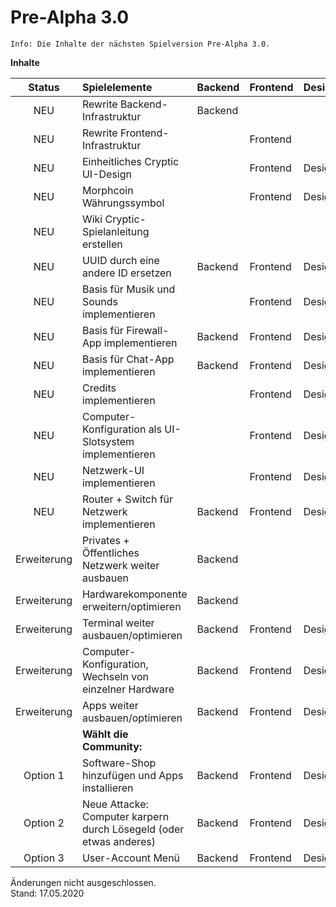 # Pre-Alpha 3.0

``Info: Die Inhalte der nächsten Spielversion Pre-Alpha 3.0.``

**Inhalte**

|   Status    | Spielelemente                                                           | Backend | Frontend | Design | Gamedesign | Text |
| :---------: | :---------------------------------------------------------------------- | ------- | -------- | ------ | ---------- | ---- |
|     NEU     | Rewrite Backend-Infrastruktur                                           | Backend |          |        |            |      |
|     NEU     | Rewrite Frontend-Infrastruktur                                          |         | Frontend |        |            |      |
|     NEU     | Einheitliches Cryptic UI-Design                                         |         | Frontend | Design |            |      |
|     NEU     | Morphcoin Währungssymbol                                                |         | Frontend | Design |            |      |
|     NEU     | Wiki Cryptic-Spielanleitung erstellen                                   |         |          |        |            | Text |
|     NEU     | UUID durch eine andere ID ersetzen                                      | Backend | Frontend | Design | Gamedesign |      |
|     NEU     | Basis für Musik und Sounds implementieren                               |         | Frontend | Design | Gamedesign |      |
|     NEU     | Basis für Firewall-App implementieren                                   | Backend | Frontend | Design | Gamedesign |      |
|     NEU     | Basis für Chat-App implementieren                                       | Backend | Frontend | Design | Gamedesign |      |
|     NEU     | Credits implementieren                                                  |         | Frontend | Design | Gamedesign |      |
|     NEU     | Computer-Konfiguration als UI-Slotsystem implementieren                 |         | Frontend | Design | Gamedesign |      |
|     NEU     | Netzwerk-UI implementieren                                              |         | Frontend | Design | Gamedesign |      |
|     NEU     | Router + Switch für Netzwerk implementieren                             | Backend | Frontend | Design | Gamedesign |      |
| Erweiterung | Privates + Öffentliches Netzwerk weiter ausbauen                        | Backend |          |        | Gamedesign |      |
| Erweiterung | Hardwarekomponente erweitern/optimieren                                 | Backend |          |        | Gamedesign |      |
| Erweiterung | Terminal weiter ausbauen/optimieren                                     | Backend | Frontend | Design | Gamedesign |      |
| Erweiterung | Computer-Konfiguration, Wechseln von einzelner Hardware                 | Backend | Frontend | Design | Gamedesign |      |
| Erweiterung | Apps weiter ausbauen/optimieren                                         | Backend | Frontend | Design | Gamedesign |      |
|             | **Wählt die Community:**                                                |         |          |        |            |      |
| Option 1    | Software-Shop hinzufügen und Apps installieren                          | Backend | Frontend | Design | Gamedesign |      |
| Option 2    | Neue Attacke: Computer karpern durch Lösegeld (oder etwas anderes)      | Backend | Frontend | Design | Gamedesign |      |
| Option 3    | User-Account Menü                                                       | Backend | Frontend | Design | Gamedesign |      |


Änderungen nicht ausgeschlossen.  
Stand: 17.05.2020
